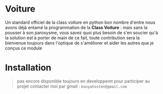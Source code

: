 # Voiture
Un standard officiel de la class voiture en python bon nombre d'entre nous avons déjà entamé la programmation de la **Class Voiture** : mais sans la pousser à son paroxysme, vous savez quoi plus besoin de s'en soucier qu'à la solution est à porter de main de ce fait, toute contribution sera la bienvenue toujours dans l'optique de s'améliorer et aider les autres que je conçus ce module

# Installation

> pas encore disponible toujours en developpemt pour participer au projet contacter moi par gmail :  `kouyatosten@gmail.com`
